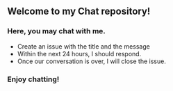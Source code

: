 ## Welcome to my Chat repository! 
### Here, you may chat with me.
* Create an issue with the title and the message
* Within the next 24 hours, I should respond.
* Once our conversation is over, I will close the issue.

### Enjoy chatting!
